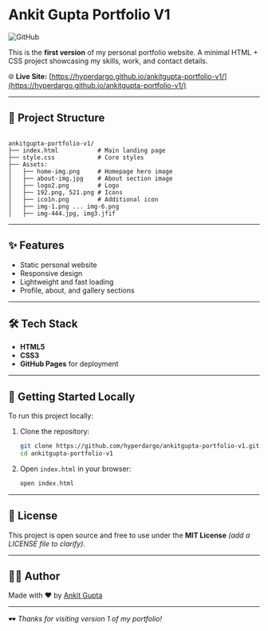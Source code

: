 
# Ankit Gupta Portfolio V1
![GitHub](https://img.shields.io/badge/license_-DargoTamber-red)

This is the **first version** of my personal portfolio website. A minimal HTML + CSS project showcasing my skills, work, and contact details.

🌐 **Live Site:** [https://hyperdargo.github.io/ankitgupta-portfolio-v1/](https://hyperdargo.github.io/ankitgupta-portfolio-v1/)

---

## 📁 Project Structure

```

ankitgupta-portfolio-v1/
├── index.html           # Main landing page
├── style.css            # Core styles
├── Assets:
│   ├── home-img.png     # Homepage hero image
│   ├── about-img.jpg    # About section image
│   ├── logo2.png        # Logo
│   ├── 192.png, 521.png # Icons
│   ├── ico1n.png        # Additional icon
│   ├── img-1.png ... img-6.png
│   ├── img-444.jpg, img3.jfif

````

---

## ✨ Features

- Static personal website
- Responsive design
- Lightweight and fast loading
- Profile, about, and gallery sections

---

## 🛠️ Tech Stack

- **HTML5**
- **CSS3**
- **GitHub Pages** for deployment

---

## 🚀 Getting Started Locally

To run this project locally:

1. Clone the repository:
   ```bash
   git clone https://github.com/hyperdargo/ankitgupta-portfolio-v1.git
   cd ankitgupta-portfolio-v1
   ```

2. Open `index.html` in your browser:

   ```bash
   open index.html
   ```

---

## 📜 License

This project is open source and free to use under the **MIT License** *(add a LICENSE file to clarify)*.

---

## 🙋‍♂️ Author

Made with ❤️ by [Ankit Gupta](https://ankitgupta.com.np/)

---

🕶️ *Thanks for visiting version 1 of my portfolio!*


